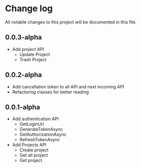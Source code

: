 ﻿# Change log

All notable changes to this project will be documented in this file.

## 0.0.3-alpha

- Add project API
  - Update Project
  - Trash Project

## 0.0.2-alpha

- Add cancellation token to all API and next incoming API
- Refactoring classes for better reading

## 0.0.1-alpha

- Add authentication API
    - GetLoginUrl
    - GenerateTokenAsync
    - GetAuthorizationAsync
    - RefreshTokenAsync
- Add Projects API
    - Create project
    - Get all project
    - Get project